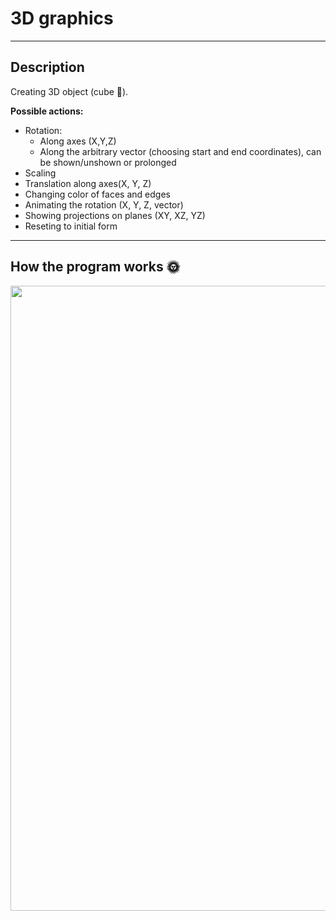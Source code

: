 # 3D graphics

---

## Description 
Creating 3D object (cube 🧊).


**Possible actions:**
- Rotation: 
  - Along axes (X,Y,Z)
  - Along the arbitrary vector (choosing start and end coordinates), can be shown/unshown or prolonged
- Scaling
- Translation along axes(X, Y, Z)
- Changing color of faces and edges
- Animating the rotation (X, Y, Z, vector)
- Showing projections on planes (XY, XZ, YZ)
- Reseting to initial form

---

## How the program works 🌞 
<img src="https://github.com/ks-ieremenko/3D_Graphics/blob/master/readme_assets/3d_example.gif" width="1000">
